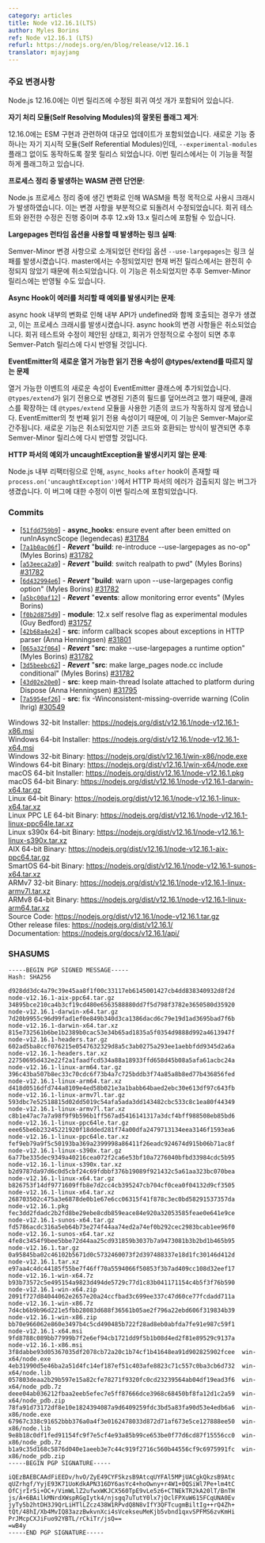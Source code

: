 ```yaml
---
category: articles
title: Node v12.16.1(LTS)
author: Myles Borins
ref: Node v12.16.1 (LTS)
refurl: https://nodejs.org/en/blog/release/v12.16.1
translator: mjayjang
---
```


<!-- ### Notable changes

Node.js 12.16.0 included 6 regressions that are being fixed in this release

**Accidental Unflagging of Self Resolving Modules**:

12.16.0 included a large update to the ESM implementation. One of the new features,
Self Referential Modules, was accidentally released without requiring the `--experimental-modules`
flag. This release is being made to appropriately flag the feature.

**Process Cleanup Changed Introduced WASM-Related Assertion**:

A change during Node.js process cleanup led to a crash in combination with
specific usage of WASM. This has been fixed by partially reverted said change.
A regression test and a full fix are being worked on and will likely be included
in future 12.x and 13.x releases.

**Use Largepages Runtime Option Introduced Linking Failure**:

A Semver-Minor change to introduce `--use-largepages` as a runtime option
introduced a linking failure. This had been fixed in master but regressed as the fix has not yet gone out
in a Current release. The feature has been reverted, but will be able to reland with a fix in a future
Semver-Minor release.

**Async Hooks was Causing an Exception When Handling Errors**:

Changes in async hooks internals introduced a case where an internal api call could be called with undefined
causing a process to crash. The change to async hooks was reverted. A regression test and fix has been proposed
and the change could re-land in a future Semver-Patch release if the regression is reliably fixed.

**New Enumerable Read-Only Property on EventEmitter breaks @types/extend**

A new property for enumerating events was added to the EventEmitter class. This
broke existing code that was using the `@types/extend` module for extending classses
as `@types/extend` was attemping to write over the existing field which the new
change made read-only. As this is the first property on EventEmitter that is
read-only this feature could be considered Semver-Major. The new feature has been
reverted but could re-land in a future Semver-Minor release if a non breaking way
of applying it is found.

**Exceptions in the HTTP parser were not emitting an uncaughtException**

A refactoring to Node.js interanls resulted in a bug where errors in the HTTP
parser were not being emitted by `process.on('uncaughtException')` when the `async_hooks` `after`
hook exists. The fix to this bug has been included in this release.
 -->

### 주요 변경사항

Node.js 12.16.0에는 이번 릴리즈에 수정된 회귀 여섯 개가 포함되어 있습니다.

**자기 처리 모듈(Self Resolving Modules)의 잘못된 플래그 제거**:

12.16.0에는 ESM 구현과 관련하여 대규모 업데이트가 포함되었습니다. 새로운 기능 중 하나는 자기 지시적 모듈(Self Referential Modules)인데, `--experimental-modules` 플래그 없이도 동작하도록 잘못 릴리스 되었습니다. 이번 릴리스에서는 이 기능을 적절하게 플래그하고 있습니다.

**프로세스 정리 중 발생하는 WASM 관련 단언문**:

Node.js 프로세스 정리 중에 생긴 변화로 인해 WASM을 특정 목적으로 사용시 크래시가 발생하였습니다. 이는 변경 사항을 부분적으로 되돌려서 수정되었습니다. 회귀 테스트와 완전한 수정은 진행 중이며 추후 12.x와 13.x 릴리스에 포함될 수 있습니다.

**Largepages 런타임 옵션을 사용할 때 발생하는 링크 실패**:

Semver-Minor 변경 사항으로 소개되었던 런타임 옵션 `--use-largepages`는 링크 실패를 발생시켰습니다. master에서는 수정되었지만 현재 버전 릴리스에서는 완전히 수정되지 않았기 때문에 취소되었습니다. 이 기능은 취소되었지만 추후 Semver-Minor 릴리스에는 반영될 수도 있습니다.

**Async Hook이 에러를 처리할 때 예외를 발생시키는 문제**:

async hook 내부의 변화로 인해 내부 API가 undefined와 함께 호출되는 경우가 생겼고, 이는 프로세스 크래시를 발생시켰습니다. async hook의 변경 사항들은 취소되었습니다. 회귀 테스트와 수정이 제안된 상태고, 회귀가 안정적으로 수정이 되면 추후 Semver-Patch 릴리스에 다시 반영될 것입니다.

**EventEmitter의 새로운 열거 가능한 읽기 전용 속성이 @types/extend를 따르지 않는 문제**

열거 가능한 이벤트의 새로운 속성이 EventEmitter 클래스에 추가되었습니다. `@types/extend`가 읽기 전용으로 변경된 기존의 필드를 덮어쓰려고 했기 때문에, 클래스를 확장하는 데 `@types/extend` 모듈을 사용한 기존의 코드가 작동하지 않게 됐습니다. EventEmitter의 첫 번째 읽기 전용 속성이기 때문에, 이 기능은 Semver-Major로 간주됩니다. 새로운 기능은 취소되었지만 기존 코드와 호환되는 방식이 발견되면 추후 Semver-Minor 릴리스에 다시 반영할 것입니다.

**HTTP 파서의 예외가 uncaughtException을 발생시키지 않는 문제**:

Node.js 내부 리팩터링으로 인해, `async_hooks` `after` hook이 존재할 때 `process.on('uncaughtException')`에서 HTTP 파서의 에러가 검출되지 않는 버그가 생겼습니다. 이 버그에 대한 수정이 이번 릴리스에 포함되었습니다.

### Commits

* [[`51fdd759b9`](https://github.com/nodejs/node/commit/51fdd759b9)] - **async_hooks**: ensure event after been emitted on runInAsyncScope (legendecas) [#31784](https://github.com/nodejs/node/pull/31784)
* [[`7a1b0ac06f`](https://github.com/nodejs/node/commit/7a1b0ac06f)] - ***Revert*** "**build**: re-introduce --use-largepages as no-op" (Myles Borins) [#31782](https://github.com/nodejs/node/pull/31782)
* [[`a53eeca2a9`](https://github.com/nodejs/node/commit/a53eeca2a9)] - ***Revert*** "**build**: switch realpath to pwd" (Myles Borins) [#31782](https://github.com/nodejs/node/pull/31782)
* [[`6d432994e6`](https://github.com/nodejs/node/commit/6d432994e6)] - ***Revert*** "**build**: warn upon --use-largepages config option" (Myles Borins) [#31782](https://github.com/nodejs/node/pull/31782)
* [[`a5bc00af12`](https://github.com/nodejs/node/commit/a5bc00af12)] - ***Revert*** "**events**: allow monitoring error events" (Myles Borins)
* [[`f0b2d875d9`](https://github.com/nodejs/node/commit/f0b2d875d9)] - **module**: 12.x self resolve flag as experimental modules (Guy Bedford) [#31757](https://github.com/nodejs/node/pull/31757)
* [[`42b68a4e24`](https://github.com/nodejs/node/commit/42b68a4e24)] - **src**: inform callback scopes about exceptions in HTTP parser (Anna Henningsen) [#31801](https://github.com/nodejs/node/pull/31801)
* [[`065a32f064`](https://github.com/nodejs/node/commit/065a32f064)] - ***Revert*** "**src**: make --use-largepages a runtime option" (Myles Borins) [#31782](https://github.com/nodejs/node/pull/31782)
* [[`3d5beebc62`](https://github.com/nodejs/node/commit/3d5beebc62)] - ***Revert*** "**src**: make large\_pages node.cc include conditional" (Myles Borins) [#31782](https://github.com/nodejs/node/pull/31782)
* [[`43d02e20e0`](https://github.com/nodejs/node/commit/43d02e20e0)] - **src**: keep main-thread Isolate attached to platform during Dispose (Anna Henningsen) [#31795](https://github.com/nodejs/node/pull/31795)
* [[`7a5954ef26`](https://github.com/nodejs/node/commit/7a5954ef26)] - **src**: fix -Winconsistent-missing-override warning (Colin Ihrig) [#30549](https://github.com/nodejs/node/pull/30549)

Windows 32-bit Installer: https://nodejs.org/dist/v12.16.1/node-v12.16.1-x86.msi<br>
Windows 64-bit Installer: https://nodejs.org/dist/v12.16.1/node-v12.16.1-x64.msi<br>
Windows 32-bit Binary: https://nodejs.org/dist/v12.16.1/win-x86/node.exe<br>
Windows 64-bit Binary: https://nodejs.org/dist/v12.16.1/win-x64/node.exe<br>
macOS 64-bit Installer: https://nodejs.org/dist/v12.16.1/node-v12.16.1.pkg<br>
macOS 64-bit Binary: https://nodejs.org/dist/v12.16.1/node-v12.16.1-darwin-x64.tar.gz<br>
Linux 64-bit Binary: https://nodejs.org/dist/v12.16.1/node-v12.16.1-linux-x64.tar.xz<br>
Linux PPC LE 64-bit Binary: https://nodejs.org/dist/v12.16.1/node-v12.16.1-linux-ppc64le.tar.xz<br>
Linux s390x 64-bit Binary: https://nodejs.org/dist/v12.16.1/node-v12.16.1-linux-s390x.tar.xz<br>
AIX 64-bit Binary: https://nodejs.org/dist/v12.16.1/node-v12.16.1-aix-ppc64.tar.gz<br>
SmartOS 64-bit Binary: https://nodejs.org/dist/v12.16.1/node-v12.16.1-sunos-x64.tar.xz<br>
ARMv7 32-bit Binary: https://nodejs.org/dist/v12.16.1/node-v12.16.1-linux-armv7l.tar.xz<br>
ARMv8 64-bit Binary: https://nodejs.org/dist/v12.16.1/node-v12.16.1-linux-arm64.tar.xz<br>
Source Code: https://nodejs.org/dist/v12.16.1/node-v12.16.1.tar.gz<br>
Other release files: https://nodejs.org/dist/v12.16.1/<br>
Documentation: https://nodejs.org/docs/v12.16.1/api/

### SHASUMS

```
-----BEGIN PGP SIGNED MESSAGE-----
Hash: SHA256

d928dd3dc4a79c39e45aa8f1f00c33117eb6145001427cb4dd838340932d8f2d  node-v12.16.1-aix-ppc64.tar.gz
34895bce210ca4b3cf19cd480e6563588880dd7f5d798f3782e3650580d35920  node-v12.16.1-darwin-x64.tar.gz
7d20b9955c96d99fad1ef0e849b340d3ca1386dacd6c79e19d1ad3695bad7f6b  node-v12.16.1-darwin-x64.tar.xz
815e732561b6be1b2389b0cac53e34b65ad1835a5f0354d9888d992a4613947f  node-v12.16.1-headers.tar.gz
602ad5ba8ccf076215e0547632329d8a5c3ab0275a293ee1aebbfdd9345d2a6a  node-v12.16.1-headers.tar.xz
22750695d432e22f2a1faadfcd534a88a18933ffd658d45b08a5afa61acbc24a  node-v12.16.1-linux-arm64.tar.gz
396c43ba507b8ec33c70cdc6f73b4a7c725bddb3f74a85a8b8ed77b436856fed  node-v12.16.1-linux-arm64.tar.xz
d418d0516dfd744a8109e4ed58b021e3a1babb64baed2ebc30e613df97c643fb  node-v12.16.1-linux-armv7l.tar.gz
593dbc7e52518815d02dd5019c54afa5ada3dd143482cbc533c8c1ea80f44349  node-v12.16.1-linux-armv7l.tar.xz
c8b1e47ac7a7a98f9f9b596b1ff567ad5416141317a3dcf4bff988508eb85bd6  node-v12.16.1-linux-ppc64le.tar.gz
eee65be6b23245221920f18dded281f74a00dfa2479713134eea3146f1593ea6  node-v12.16.1-linux-ppc64le.tar.xz
fef9eb79a9f5c50193ba369a2399998a86411f26eadc924674d915b06b71ac8f  node-v12.16.1-linux-s390x.tar.gz
6a77be335dec9349a40216cea072f2ca6e53bf10a7276040bfbd33984cdc5b95  node-v12.16.1-linux-s390x.tar.xz
b2d9787da97d6c0d5cbf24c69fdbbf376b19089f921432c5a61aa323bc070bea  node-v12.16.1-linux-x64.tar.gz
b826753f14df9771609ffb8e7d2cc4cb395247cb704cf0cea0f04132d9cf3505  node-v12.16.1-linux-x64.tar.xz
268703502c475a3e6878de0b1e67e6cc06315f41f878c3ec0bd58291537357da  node-v12.16.1.pkg
fec3dd2fdadc2b2fd8be29ebe8cdb859eace84e920a32053585feae0e641e9ce  node-v12.16.1-sunos-x64.tar.gz
fd5786acdc316a5eb64b73e274f44aa74ed2a74ef0b292cec2983bcab1ee96f0  node-v12.16.1-sunos-x64.tar.xz
4fe8c3454f9bee5bbe72d44aa25cd931859b3037b7a9473081b3b2bd1b465b95  node-v12.16.1.tar.gz
0a95845ba02c46102b5671d0c5732460073f2d397488337e18d1fc30146d412d  node-v12.16.1.tar.xz
e97aa4c4dc44185f55be7f46ff70a5594066f50853f3b7ad409cc108d32eef17  node-v12.16.1-win-x64.7z
b93b73572c5e495154a9823d494de5729c77d1c83b041171154c4b5f3f76b590  node-v12.16.1-win-x64.zip
2091f727d84044062e2657e20a24ccfbad3c699ee337c47d60ce77fcdadd711a  node-v12.16.1-win-x86.7z
7d4cb6b9b96d221e5fbb28083d688f36561b05ae2f796a22ebd606f319834b39  node-v12.16.1-win-x86.zip
bb70e966062e860e3497b4c5cd490485b722f28ad8eb0abfda7fe91e987c59f1  node-v12.16.1-x64.msi
9fd8788c089bb77999b7f2e6ef94cb1721dd9f5b1b08d4ed2f81e89529c9137a  node-v12.16.1-x86.msi
3f8dabbe93d05367035df2078cb72a20c1b74cf1b41648ea91d902825902fcee  win-x64/node.exe
4eb31990d5e46ba2a51d4fc14ef187ef51c403afe8823c71c557c0ba3cb6d732  win-x64/node.lib
057803deaa2b29b597e15a82cfe78271f9320fc0cd23239564ab04df19ead3f6  win-x64/node_pdb.7z
deee04ab036212fbaa2eeb5efec7e5ff87666dce3968c68450bf8fa12d1c2a59  win-x64/node_pdb.zip
78fa91d73172df8e10e1824394087a9d6409259fdc3bd5a83fa90d53e4edb6a6  win-x86/node.exe
67967c338c91652bbb376a0a4f3e0162478033d872d71af673e5ce127888ee50  win-x86/node.lib
9e8b18c0df1fed91154fc9f7e5cf4e93a85b99ce653be0f77d6cd87f15556cc0  win-x86/node_pdb.7z
b1a9c35d168c5876d040e1aeeb3e7c44c919f2716c560b44556cf9c6975991fc  win-x86/node_pdb.zip
-----BEGIN PGP SIGNATURE-----

iQEzBAEBCAAdFiEEDv/hvO/ZyE49CYFSkzsB9AtcqUYFAl5MPjUACgkQkzsB9Atc
qUZrhgf/YyjE93K71UoKdkAPN316DY6asYc4+hoOwny+r4W1+0QSiWl7Pe+lm4tC
OfCjrIr5i+OC+/VimWLlZ2ufwxWKJCX560TpE9vLe5z6+CTNEkTR2kA20lT/BnTH
js/A+6BAilkMNrdXWspRGgIytk4/njsgq7uTutY0lx7jOclFPXuW615FCqUNA0Ev
jyTy5b2htDH3J9QrLiHTlLZcz438W1RPvdQ8N8vIfY3QFTcugmBiltIg++rQ4Zh+
tQt/48hI/Xb4MvIQ83azzBwkvnXci4sVcekseuMeKjb5vbnd1qxvSPFMS6zvKmHi
PrJMcpCXJiFuo92YBTL/rCkiTr/jsQ==
=wB4y
-----END PGP SIGNATURE-----

```
